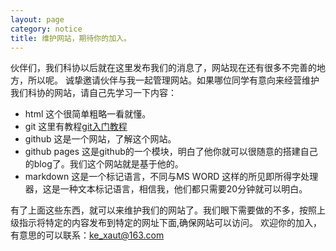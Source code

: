 ```yaml
---
layout: page
category: notice
title: 维护网站，期待你的加入。
---
```

伙伴们，我们科协以后就在这里发布我们的消息了，网站现在还有很多不完善的地方，所以呢。
诚挚邀请伙伴与我一起管理网站。如果哪位同学有意向来经营维护我们科协的网站，请自己先学习一下内容：

+ html 这个很简单粗略一看就懂。
+ git  这里有教程[git入门教程](http://www.liaoxuefeng.com/wiki/0013739516305929606dd18361248578c67b8067c8c017b000)
+ github 这是一个网站，了解这个网站。
+ github pages 这是github的一个模块，明白了他你就可以很随意的搭建自己的blog了。我们这个网站就是基于他的。
+ markdown 这是一个标记语言，不同与MS WORD 这样的所见即所得字处理器，这是一种文本标记语言，相信我，他们都只需要20分钟就可以明白。

有了上面这些东西，就可以来维护我们的网站了。我们眼下需要做的不多，按照上级指示将特定的内容发布到特定的网址下面,确保网站可以访问。
欢迎你的加入，有意思的可以联系：ke_xaut@163.com